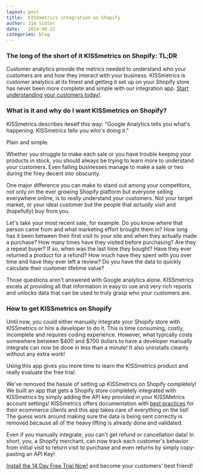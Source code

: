 ```yaml
---
layout: post
title:  KISSmetrics integration on Shopify
author: Jim Sidler
date:   2014-08-21
categories: blog
---
```


### The long of the short of it KISSmetrics on Shopify: TL;DR
Customer analytics provide the metrics needed to understand who your customers are and how they interact with your business. KISSmetrics is customer analytics at its finest and getting it set up on your Shopify store has never been more complete and simple with our integration app. [Start understanding your customers today!][app-listing].

### What is it and why do I want KISSmetrics on Shopify?
KISSmetrics describes iteself this way: "Google Analytics tells you what's happening. KISSmetrics tells you who's doing it."

Plain and simple.

Whether you struggle to make each sale or you have trouble keeping your products in stock, you should always be trying to learn more to understand your customers. Even failing businesses manage to make a sale or two during the firey decent into obscurity.

One major difference you can make to stand out among your competitors, not only on the ever growing Shopify platform but everyone selling everywhere online, is to _really_ understand your customers. Not your target market, or your ideal customer but the people that _actually visit_ and (hopefully) buy from you.

Let's take your most recent sale, for example. Do you know where that person came from and what marketing effort brought them in? How long has it been between their first visit to your site and when they actually made a purchase? How many times have they visited before purchasing? Are they a repeat buyer? If so, when was the last time they bought? Have they ever returned a product for a refund? How much have they spent with you over time and have they ever left a review? Do you have the data to quickly calculate their customer lifetime value?

Those questions aren't answered with Google analytics alone. KISSmetrics excels at providing all that information in easy to use and very rich reports and unlocks data that can be used to truly grasp who your customers are.

### How to get KISSmetrics on Shopify
Until now, you could either manually integrate your Shopify store with KISSmetrics or hire a developer to do it. This is time consuming, costly, incomplete and requires coding experience. However, what typically costs somewhere between $400 and $700 dollars to have a developer manually integrate can now be done in less than a minute! It also uninstalls cleanly without any extra work! 

Using this app gives you more time to learn the KISSmetrics product and really evaluate the free trial.

We've removed the hassle of setting up KISSmetrics on Shopify completely! We built an app that gets a Shopify store completely integrated with KISSmetrics by simply adding the API key provided in your KISSMetrics account settings! KISSmetrics offers documentation with [best practices][best-practices] for their ecommerce clients and this app takes care of everything on the list! The guess work around making sure the data is being sent correctly is removed because all of the heavy lifting is already done and validated.

Even if you manually integrate, you can't get refund or cancellation data! In short, you, a Shopify merchant, can now track each customer's behavior from initial visit to return visit to purchase and even returns by simply copy-pasting an API Key!

[Install the 14 Day Free Trial Now!][app-listing] and become your customers' best friend!

[best-practices]: http://support.kissmetrics.com/best-practices/ecommerce-essentials.html
[app-listing]:    https://apps.shopify.com/kissmetrics
